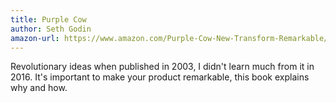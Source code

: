 ```yaml
---
title: Purple Cow
author: Seth Godin
amazon-url: https://www.amazon.com/Purple-Cow-New-Transform-Remarkable/dp/1591843170
---
```


Revolutionary ideas when published in 2003, I didn't learn much from it in 2016. It's important to make your product remarkable, this book explains why and how.
